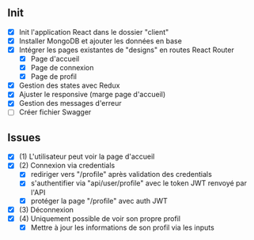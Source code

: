 ## Init

- [x] Init l'application React dans le dossier "client"
- [x] Installer MongoDB et ajouter les données en base
- [x] Intégrer les pages existantes de "designs" en routes React Router
  - [x] Page d'accueil
  - [x] Page de connexion
  - [x] Page de profil
- [x] Gestion des states avec Redux
- [x] Ajuster le responsive (marge page d'accueil)
- [x] Gestion des messages d'erreur
- [ ] Créer fichier Swagger

## Issues

- [x] (1) L'utilisateur peut voir la page d'accueil
- [x] (2) Connexion via credentials
  - [x] rediriger vers "/profile" après validation des credentials
  - [x] s'authentifier via "api/user/profile" avec le token JWT renvoyé par l'API
  - [x] protéger la page "/profile" avec auth JWT
- [x] (3) Déconnexion
- [x] (4) Uniquement possible de voir son propre profil
  - [x] Mettre à jour les informations de son profil via les inputs
